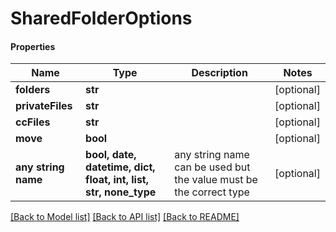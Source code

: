 # SharedFolderOptions

#### Properties
Name | Type | Description | Notes
------------ | ------------- | ------------- | -------------
**folders** | **str** |  | [optional] 
**privateFiles** | **str** |  | [optional] 
**ccFiles** | **str** |  | [optional] 
**move** | **bool** |  | [optional] 
**any string name** | **bool, date, datetime, dict, float, int, list, str, none_type** | any string name can be used but the value must be the correct type | [optional]

[[Back to Model list]](../README.md#documentation-for-models) [[Back to API list]](../README.md#documentation-for-api-endpoints) [[Back to README]](../README.md)

